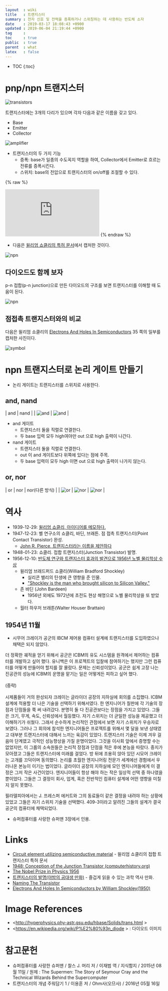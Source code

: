 ```yaml
---
layout  : wiki
title   : 트랜지스터
summary : 전자 신호 및 전력을 증폭하거나 스위칭하는 데 사용하는 반도체 소자
date    : 2019-03-17 18:08:43 +0900
updated : 2019-06-04 21:19:44 +0900
tag     : 
toc     : true
public  : true
parent  : what
latex   : false
---
```

* TOC
{:toc}

# pnp/npn 트랜지스터

![transistors](/post-img/transistor/tran1.gif)

트랜지스터에는 3개의 다리가 있으며 각자 다음과 같은 이름을 갖고 있다.

- Base
- Emitter
- Collector

![amplifier](/post-img/transistor/tran2.gif)

- 트랜지스터의 두 가지 기능
    - 증폭: base가 일종의 수도꼭지 역할을 하여, Collector에서 Emitter로 흐르는 전류를 증폭시킨다.
    - 스위치: base의 전압으로 트랜지스터의 on/off를 조절할 수 있다.

{% raw %}
<iframe src="https://www.youtube.com/embed/7ukDKVHnac4?start=0" frameborder="0" allow="accelerometer; autoplay; encrypted-media; gyroscope; picture-in-picture" allowfullscreen></iframe>
{% endraw %}

- 다음은 [윌리엄 쇼클리의 특허 문서](https://patents.google.com/patent/US2569347A/en )에서 캡처한 것이다.

![npn](/post-img/transistor/patent-npn.png)

## 다이오드도 함께 보자

p-n 접합(p-n junction)으로 만든 다이오드의 구조를 보면 트랜지스터를 이해할 때 도움이 된다.

![npn](/post-img/transistor/pn-diode.png)

## 점접촉 트랜지스터와의 비교

다음은 윌리엄 쇼클리의 [Electrons And Holes In Semiconductors](https://archive.org/details/ElectronsAndHolesInSemiconductors/page/n51 ) 35 쪽의 일부를 캡처한 사진이다.

![symbol](/post-img/transistor/1950.png)

# npn 트랜지스터로 논리 게이트 만들기

- 논리 게이트는 트랜지스터를 스위치로 사용한다.

## and, nand

| and                                   | nand                                   |
| ![and](/post-img/transistor/and4.gif) | ![and](/post-img/transistor/nand4.gif) |

* and 게이트
    * 트랜지스터 둘을 직렬로 연결한다.
    * 두 base 입력 모두 high여야만 out 으로 high 출력이 나간다.
* nand 게이트
    * 트랜지스터 둘을 직렬로 연결한다.
    * out 이 and 게이트보다 위쪽에 있다는 점에 주목.
    * 두 base 입력이 모두 high 이면 out 으로 high 출력이 나가지 않는다.

## or, nor

| or                                  | nor                                   | nor(다른 방식)                        |
| ![or](/post-img/transistor/or4.gif) | ![nor](/post-img/transistor/nor5.gif) | ![nor](/post-img/transistor/nor4.gif) |



# 역사

- 1939-12-29: [윌리엄 쇼클리, 아이디어를 메모하다.](https://www.computerhistory.org/tdih/december/29/ )
- 1947-12-23: 벨 연구소의 쇼클리, 바딘, 브래튼. 점 접촉 트랜지스터(Point Contact Transistor) 완성.
    - [John R. Pierce, 트랜지스터라는 이름을 제안하다](https://www.pbs.org/transistor/album1/pierce/naming.html )
- 1948-01-23: 쇼클리. 접합 트랜지스터(Junction Transistor) 발명.
- 1956-12-10: [반도체 연구와 트랜지스터 효과의 발견으로 1956년 노벨 물리학상 수상](https://www.nobelprize.org/prizes/physics/1956/summary/)
    - 윌리엄 브래드퍼드 쇼클리(William Bradford Shockley)
        - 실리콘 밸리의 탄생에 큰 영향을 준 인물.
        - ["Shockley is the man who brought silicon to Silicon Valley."](https://web.archive.org/web/20050404102748/http://www.stanford.edu/dept/news/pr/02/shockley1023.html)
    - 존 바딘 (John Bardeen)
        - 1956년 외에도 1972년에 초전도 현상 해명으로 노벨 물리학상을 또 받았다.
    - 월터 하우저 브래튼(Walter Houser Brattain)

## 1954년 11월

* 시무어 크레이가 공군의 IBCM 제어용 컴퓨터 설계에 트랜지스터를 도입하였으나 채택은 되지 않았다.

>
더 정확한 궤적을 얻기 위해서 공군은 ICBM의 유도 시스템을 원격에서 제어하는 컴퓨터를 개발하고 싶어 했다.
유니백은 이 프로젝트의 입찰에 참여하기는 했지만 그런 컴퓨터를 어떻게 만들어야 할지를 잘 몰랐다.
문제는 신뢰성이었다.
공군은 쉽게 고장 나는 진공관의 성능에 ICBM의 운명을 맡기는 일은 어떻게든 피하고 싶어 했다.
<br><br> (중략) <br><br>
시제품들이 거의 완성되자 크레이는 글라이더 공장의 지하실에 회의를 소집했다.
ICBM 설계에 적용할 더 나은 기술을 선택하기 위해서였다.
한 엔지니어가 칠판에 각 기술의 장점과 단점들을 쭉 써 내려갔다.
분명히 둘 다 진공관보다는 장점을 가지고 있었다.
그들은 크기, 무게, 속도, 신뢰성에서 월등했다.
자기 스위치는 더 균일한 성능을 제공했고 더 이해하기가 쉬웠다.
그래서 순수하게 논리적인 관점에서 보면 자기 스위치가 우승자로 보였다.
그러나 그 회의에 참석한 엔지니어들은 프로젝트를 위해서 몇 달을 보낸 상태였고 대부분 트랜지스터에 대해서 느끼는 육감이 있었다.
트랜지스터 기술은 이제 겨우 걸음마 단계였고 극적인 성능향상을 가질 운명이었다.
그것을 이사회 앞에서 증명할 수는 없었지만, 이 그룹의 소속원들은 논리적 장점과 단점을 적은 후에 본능을 따랐다.
중지가 모아졌고 그들은 트랜지스터에 미래를 걸었다.
방 뒤에 조용히 앉아 있던 시모어 크레이는 고개를 끄덕이며 동의했다.
논리를 초월한 엔지니어링 전문가 세계에선 경험에서 우러나온 본능이 이기는 법이었다.
글라이더 공장의 지하실에 모인 엔지니어들에게 이 결정은 그저 작은 사건이었다.
엔지니어들이 항상 해야 하는 작은 일상적 선택 중 하나였을 뿐이었다.
그들은 그 결정이 회사, 업계, 혹은 전반적인 컴퓨터 설계에 어떤 영향을 미칠지 알지 못했다.

>
필라델피아에서는 J. 프레스퍼 에커트와 그의 동료들이 같은 결정을 내려야 하는 상황에 있었고 그들은 자기 스위치 기술을 선택했다.
409-3이라고 알려진 그들의 설계가 결국 공군의 컴퓨터에 채택되었다.

* 슈퍼컴퓨터를 사랑한 슈퍼맨 3장에서 인용.




# Links

- [Circuit element utilizing semiconductive material](https://patents.google.com/patent/US2569347A/en ) - 윌리엄 쇼클리의 접합 트랜지스터 특허 문서
- [1948: Conception of the Junction Transistor (computerhistory.org)](https://www.computerhistory.org/siliconengine/conception-of-the-junction-transistor/ )
- [The Nobel Prize in Physics 1956](https://www.nobelprize.org/prizes/physics/1956/summary/ )
- [트랜지스터의 발명(야밤의 공대생 만화)](https://www.facebook.com/engineertoon/photos/pcb.484328328420694/484328051754055/?type=3&theater) - 즐겁게 읽을 수 있는 과학 역사 만화.
- [Naming The Transistor](https://www.pbs.org/transistor/album1/pierce/naming.html )
- [Electrons And Holes In Semiconductors by William Shockley(1950)](https://archive.org/details/ElectronsAndHolesInSemiconductors/page/n51 )

# Image References

- <http://hyperphysics.phy-astr.gsu.edu/hbase/Solids/trans.html >
- <https://en.wikipedia.org/wiki/P%E2%80%93n_diode > : 다이오드 이미지

# 참고문헌

* 슈퍼컴퓨터를 사랑한 슈퍼맨 / 찰스 J. 머리 저 / 이재범 역 / 지식함지 / 2015년 08월 11일 / 원제 : The Supermen: The Story of Seymour Cray and the Technical Wizards Behind the Supercomputer
* 트랜지스터의 개념 주워담기 1 / 이용훈 저 / Ohm사(오므사) / 2016년 05월 16일


